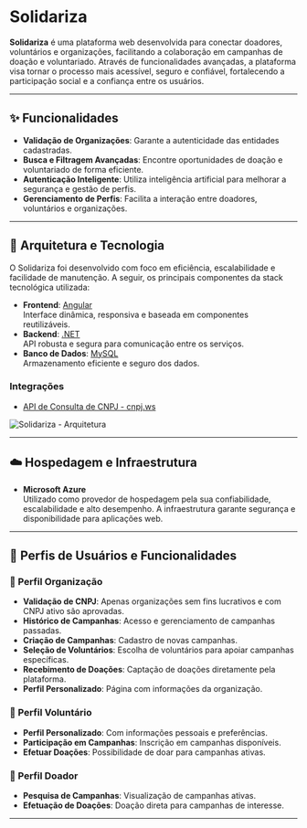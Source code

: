 # Solidariza

**Solidariza** é uma plataforma web desenvolvida para conectar doadores, voluntários e organizações, facilitando a colaboração em campanhas de doação e voluntariado. Através de funcionalidades avançadas, a plataforma visa tornar o processo mais acessível, seguro e confiável, fortalecendo a participação social e a confiança entre os usuários.

---

## ✨ Funcionalidades

- **Validação de Organizações**: Garante a autenticidade das entidades cadastradas.
- **Busca e Filtragem Avançadas**: Encontre oportunidades de doação e voluntariado de forma eficiente.
- **Autenticação Inteligente**: Utiliza inteligência artificial para melhorar a segurança e gestão de perfis.
- **Gerenciamento de Perfis**: Facilita a interação entre doadores, voluntários e organizações.

---

## 🧱 Arquitetura e Tecnologia

O Solidariza foi desenvolvido com foco em eficiência, escalabilidade e facilidade de manutenção. A seguir, os principais componentes da stack tecnológica utilizada:

- **Frontend**: [Angular](https://angular.io/)  
  Interface dinâmica, responsiva e baseada em componentes reutilizáveis.
- **Backend**: [.NET](https://dotnet.microsoft.com/)  
  API robusta e segura para comunicação entre os serviços.
- **Banco de Dados**: [MySQL](https://www.mysql.com/)  
  Armazenamento eficiente e seguro dos dados.

### Integrações

- [API de Consulta de CNPJ - cnpj.ws](https://www.cnpj.ws/pt-BR)


![Solidariza - Arquitetura](https://github.com/user-attachments/assets/fc0d228f-8e88-4733-a7bf-be3eac1ec477)

---

## ☁️ Hospedagem e Infraestrutura

- **Microsoft Azure**  
  Utilizado como provedor de hospedagem pela sua confiabilidade, escalabilidade e alto desempenho. A infraestrutura garante segurança e disponibilidade para aplicações web.

---

## 👥 Perfis de Usuários e Funcionalidades

### 🏢 Perfil Organização

- **Validação de CNPJ**: Apenas organizações sem fins lucrativos e com CNPJ ativo são aprovadas.
- **Histórico de Campanhas**: Acesso e gerenciamento de campanhas passadas.
- **Criação de Campanhas**: Cadastro de novas campanhas.
- **Seleção de Voluntários**: Escolha de voluntários para apoiar campanhas específicas.
- **Recebimento de Doações**: Captação de doações diretamente pela plataforma.
- **Perfil Personalizado**: Página com informações da organização.

### 🙋 Perfil Voluntário

- **Perfil Personalizado**: Com informações pessoais e preferências.
- **Participação em Campanhas**: Inscrição em campanhas disponíveis.
- **Efetuar Doações**: Possibilidade de doar para campanhas ativas.

### 💝 Perfil Doador

- **Pesquisa de Campanhas**: Visualização de campanhas ativas.
- **Efetuação de Doações**: Doação direta para campanhas de interesse.

---


